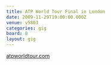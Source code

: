 ```yaml
---
title: ATP World Tour Final in London
date: 2009-11-29T19:00:00.000Z
venue: v5803
categories: gig
board: 8
layout: gig
---
```

<a href="http://www.atpworldtour.com">atpworldtour.com</a>